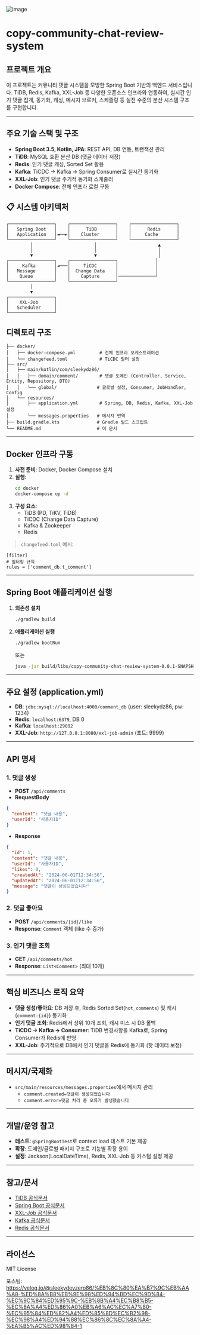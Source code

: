 ![image](https://github.com/user-attachments/assets/df6ab3b4-184f-4e64-8a74-2425de45bf69)

# copy-community-chat-review-system

## 프로젝트 개요

이 프로젝트는 커뮤니티 댓글 시스템을 모방한 Spring Boot 기반의 백엔드 서비스입니다. TiDB, Redis, Kafka, XXL-Job 등 다양한 오픈소스 인프라와 연동하여, 실시간 인기 댓글 집계, 동기화, 캐싱, 메시지 브로커, 스케줄링 등 실전 수준의 분산 시스템 구조를 구현합니다.

---

## 주요 기술 스택 및 구조

- **Spring Boot 3.5, Kotlin, JPA**: REST API, DB 연동, 트랜잭션 관리
- **TiDB**: MySQL 호환 분산 DB (댓글 데이터 저장)
- **Redis**: 인기 댓글 캐싱, Sorted Set 활용
- **Kafka**: TiCDC → Kafka → Spring Consumer로 실시간 동기화
- **XXL-Job**: 인기 댓글 주기적 동기화 스케줄러
- **Docker Compose**: 전체 인프라 로컬 구동


## 📋 시스템 아키텍처
```
┌─────────────────┐    ┌─────────────────┐    ┌─────────────────┐
│   Spring Boot   │    │      TiDB       │    │      Redis      │
│   Application   │◄──►│    Cluster      │    │     Cache       │
└─────────────────┘    └─────────────────┘    └─────────────────┘
         │                       │                       ▲
         │                       │                       │
         ▼                       ▼                       │
┌─────────────────┐    ┌─────────────────┐              │
│     Kafka       │◄───│     TiCDC       │              │
│   Message       │    │  Change Data    │              │
│    Queue        │    │    Capture      │──────────────┘
└─────────────────┘    └─────────────────┘
         │
         ▼
┌─────────────────┐
│    XXL-Job      │
│   Scheduler     │
└─────────────────┘
```

## 디렉토리 구조

```
├── docker/
│   ├── docker-compose.yml         # 전체 인프라 오케스트레이션
│   └── changefeed.toml            # TiCDC 필터 설정
├── src/
│   ├── main/kotlin/com/sleekydz86/
│   │   ├── domain/comment/        # 댓글 도메인 (Controller, Service, Entity, Repository, DTO)
│   │   └── global/               # 글로벌 설정, Consumer, JobHandler, Config
│   └── resources/
│       ├── application.yml        # Spring, DB, Redis, Kafka, XXL-Job 설정
│       └── messages.properties   # 메시지 번역
├── build.gradle.kts              # Gradle 빌드 스크립트
└── README.md                     # 이 문서
```

---

## Docker 인프라 구동

1. **사전 준비**: Docker, Docker Compose 설치
2. **실행**:
   ```bash
   cd docker
   docker-compose up -d
   ```
3. **구성 요소**:
   - TiDB (PD, TiKV, TiDB)
   - TiCDC (Change Data Capture)
   - Kafka & Zookeeper
   - Redis

> `changefeed.toml` 예시:

```
[filter]
# 필터링 규칙
rules = ['comment_db.t_comment']
```

---

## Spring Boot 애플리케이션 실행

1. **의존성 설치**
   ```bash
   ./gradlew build
   ```
2. **애플리케이션 실행**
   ```bash
   ./gradlew bootRun
   ```
   또는
   ```bash
   java -jar build/libs/copy-community-chat-review-system-0.0.1-SNAPSHOT.jar
   ```

---

## 주요 설정 (application.yml)

- **DB**: `jdbc:mysql://localhost:4000/comment_db` (user: sleekydz86, pw: 1234)
- **Redis**: `localhost:6379`, DB 0
- **Kafka**: `localhost:29092`
- **XXL-Job**: `http://127.0.0.1:8080/xxl-job-admin` (포트: 9999)

---

## API 명세

### 1. 댓글 생성

- **POST** `/api/comments`
- **RequestBody**

```json
{
  "content": "댓글 내용",
  "userId": "사용자ID"
}
```

- **Response**

```json
{
  "id": 1,
  "content": "댓글 내용",
  "userId": "사용자ID",
  "likes": 0,
  "createdAt": "2024-06-01T12:34:56",
  "updatedAt": "2024-06-01T12:34:56",
  "message": "댓글이 생성되었습니다"
}
```

### 2. 댓글 좋아요

- **POST** `/api/comments/{id}/like`
- **Response**: `Comment` 객체 (like 수 증가)

### 3. 인기 댓글 조회

- **GET** `/api/comments/hot`
- **Response**: `List<Comment>` (최대 10개)

---

## 핵심 비즈니스 로직 요약

- **댓글 생성/좋아요**: DB 저장 후, Redis Sorted Set(`hot_comments`) 및 캐시(`comment:{id}`) 동기화
- **인기 댓글 조회**: Redis에서 상위 10개 조회, 캐시 미스 시 DB 폴백
- **TiCDC → Kafka → Consumer**: TiDB 변경사항을 Kafka로, Spring Consumer가 Redis에 반영
- **XXL-Job**: 주기적으로 DB에서 인기 댓글을 Redis에 동기화 (핫 데이터 보정)

---

## 메시지/국제화

- `src/main/resources/messages.properties`에서 메시지 관리
  - `comment.created=댓글이 생성되었습니다`
  - `comment.error=댓글 처리 중 오류가 발생했습니다`

---

## 개발/운영 참고

- **테스트**: `@SpringBootTest`로 context load 테스트 기본 제공
- **확장**: 도메인/글로벌 패키지 구조로 기능별 확장 용이
- **설정**: Jackson(LocalDateTime), Redis, XXL-Job 등 커스텀 설정 제공

---

## 참고/문서

- [TiDB 공식문서](https://docs.pingcap.com/)
- [Spring Boot 공식문서](https://spring.io/projects/spring-boot)
- [XXL-Job 공식문서](https://www.xuxueli.com/xxl-job/)
- [Kafka 공식문서](https://kafka.apache.org/)
- [Redis 공식문서](https://redis.io/)

---

## 라이선스

MIT License

포스팅: https://velog.io/@sleekydevzero86/%EB%8C%80%EA%B7%9C%EB%AA%A8-%ED%8A%B8%EB%9E%98%ED%94%BD%EC%9D%84-%EC%9C%84%ED%95%9C-%EB%8B%A4%EC%B8%B5-%EC%8A%A4%ED%86%A0%EB%A6%AC%EC%A7%80-%EC%95%84%ED%82%A4%ED%85%8D%EC%B2%98-%EC%98%A4%ED%94%88%EC%86%8C%EC%8A%A4-%EA%B5%AC%ED%98%84-1
